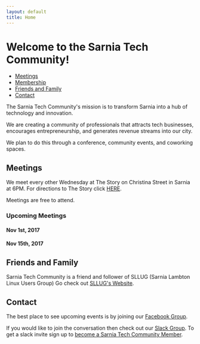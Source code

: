 ```yaml
---
layout: default
title: Home
---
```

# Welcome to the Sarnia Tech Community!

* [Meetings](#meetings)
* [Membership](/members)
* [Friends and Family](#friends)
* [Contact](#contact)

The Sarnia Tech Community's mission is to transform Sarnia into a hub of technology and innovation.

We are creating a community of professionals that attracts tech businesses, encourages entrepreneurship, 
and generates revenue streams into our city.

We plan to do this through a conference, community events, and coworking spaces.

## <a name="meetings" />Meetings

We meet every other Wednesday at The Story on Christina Street in Sarnia at 6PM.
For directions to The Story click [HERE](https://www.google.ca/maps/place/theStory/@42.9729758,-82.4094274,17z/data=!4m5!3m4!1s0x88259cc31bde2e8b:0x8ed04c1348104121!8m2!3d42.9729758!4d-82.4072387).

Meetings are free to attend.

### Upcoming Meetings

#### Nov 1st, 2017
#### Nov 15th, 2017


## <a name="friends" />Friends and Family

Sarnia Tech Community is a friend and follower of SLLUG (Sarnia Lambton Linux Users Group)
Go check out [SLLUG's Website](http://www.sllug.ca/).

## <a name="contact" />Contact

The best place to see upcoming events is by joining our [Facebook Group](https://www.facebook.com/groups/SarniaTech/).

If you would like to join the conversation then check out our [Slack Group](https://sarnia.slack.com/).
To get a slack invite sign up to [become a Sarnia Tech Community Member](/members).
